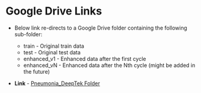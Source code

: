 # Google Drive Links

* Below link re-directs to a Google Drive folder containing the following sub-folder:
  * train - Original train data
  * test - Original test data
  * enhanced_v1 - Enhanced data after the first cycle
  * enhanced_vN - Enhanced data after the Nth cycle (might be added in the future)

* **Link** - [Pneumonia_DeepTek Folder](https://drive.google.com/drive/folders/1qaZrhQP7Mnf29Kd-rEqlx0bvOi6m5DzB?usp=sharing)
  
